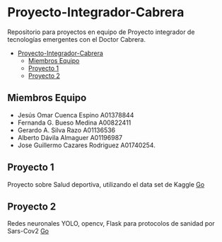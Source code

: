 # Proyecto-Integrador-Cabrera

Repositorio para proyectos en equipo de Proyecto integrador de tecnologías emergentes con el Doctor Cabrera.

- [Proyecto-Integrador-Cabrera](#proyecto-integrador-cabrera)
  - [Miembros Equipo](#miembros-equipo)
  - [Proyecto 1](#proyecto-1)
  - [Proyecto 2](#proyecto-2)

## Miembros Equipo

- Jesús Omar Cuenca Espino A01378844
- Fernanda G. Bueso Medina A00822411
- Gerardo A. Silva Razo A01136536
- Alberto Dávila Almaguer A01196987
- Jose Guillermo Cazares Rodriguez A01740254.

## Proyecto 1

Proyecto sobre Salud deportiva, utilizando el data set de Kaggle [Go](https://github.com/JOmarCuenca/Proyecto-Integrador-Cabrera/tree/master/project_1)

## Proyecto 2

Redes neuronales YOLO, opencv, Flask para protocolos de sanidad por Sars-Cov2 [Go](https://github.com/JOmarCuenca/Proyecto-Integrador-Cabrera/tree/master/project_2)